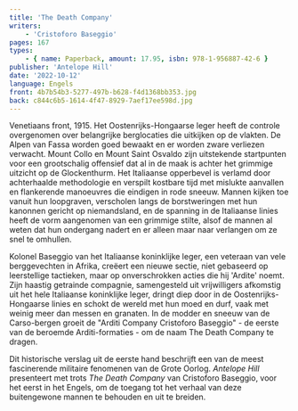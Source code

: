 ```yaml
---
title: 'The Death Company'
writers:
    - 'Cristoforo Baseggio'
pages: 167
types:
    - { name: Paperback, amount: 17.95, isbn: 978-1-956887-42-6 }
publisher: 'Antelope Hill'
date: '2022-10-12'
language: Engels
front: 4b7b54b3-5277-497b-b628-f4d1368bb353.jpg
back: c844c6b5-1614-4f47-8929-7aef17ee598d.jpg
---
```


Venetiaans front, 1915. Het Oostenrijks-Hongaarse leger heeft de controle overgenomen over belangrijke berglocaties die uitkijken op de vlakten. De Alpen van Fassa worden goed bewaakt en er worden zware verliezen verwacht. Mount Collo en Mount Saint Osvaldo zijn uitstekende startpunten voor een grootschalig offensief dat al in de maak is achter het grimmige uitzicht op de Glockenthurm. Het Italiaanse opperbevel is verlamd door achterhaalde methodologie en verspilt kostbare tijd met mislukte aanvallen en flankerende manoeuvres die eindigen in rode sneeuw. Mannen kijken toe vanuit hun loopgraven, verscholen langs de borstweringen met hun kanonnen gericht op niemandsland, en de spanning in de Italiaanse linies heeft de vorm aangenomen van een grimmige stilte, alsof de mannen al weten dat hun ondergang nadert en er alleen maar naar verlangen om ze snel te omhullen.
 
Kolonel Baseggio van het Italiaanse koninklijke leger, een veteraan van vele berggevechten in Afrika, creëert een nieuwe sectie, niet gebaseerd op leerstellige tactieken, maar op onverschrokken acties die hij 'Ardite' noemt. Zijn haastig getrainde compagnie, samengesteld uit vrijwilligers afkomstig uit het hele Italiaanse koninklijke leger, dringt diep door in de Oostenrijks-Hongaarse linies en schokt de wereld met hun moed en durf, vaak met weinig meer dan messen en granaten. In de modder en sneeuw van de Carso-bergen groeit de "Arditi Company Cristoforo Baseggio" - de eerste van de beroemde Arditi-formaties - om de naam The Death Company te dragen.
 
Dit historische verslag uit de eerste hand beschrijft een van de meest fascinerende militaire fenomenen van de Grote Oorlog. *Antelope Hill* presenteert met trots *The Death Company* van Cristoforo Baseggio, voor het eerst in het Engels, om de toegang tot het verhaal van deze buitengewone mannen te behouden en uit te breiden.
